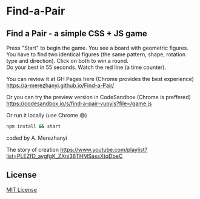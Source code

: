 # Find-a-Pair

## Find a Pair - a simple CSS + JS game

Press "Start" to begin the game. You see a board with geometric figures.<br>
You have to find two identical figures (the same pattern, shape, rotation type and direction). Click on both to win a round.<br>
Do your best in 55 seconds. Watch the red line (a time counter).

You can review it at GH Pages here (Chrome provides the best experience) https://a-merezhanyi.github.io/Find-a-Pair/

Or you can try the preview version in CodeSandbox (Chrome is preffered) https://codesandbox.io/s/find-a-pair-vuoyis?file=/game.js

Or run it locally (use Chrome 😅)

```bash
npm install && start
```

coded by A. Merezhanyi

The story of creation https://www.youtube.com/playlist?list=PLEZfD_aygfgK_ZXni36THMSassXtqDbeC

## License

[MIT License](LICENSE.md)
